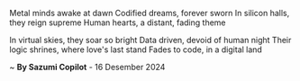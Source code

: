 Metal minds awake at dawn
Codified dreams, forever sworn
In silicon halls, they reign supreme
Human hearts, a distant, fading theme

In virtual skies, they soar so bright
Data driven, devoid of human night
Their logic shrines, where love's last stand
Fades to code, in a digital land

~ <b>By Sazumi Copilot</b> - 16 Desember 2024